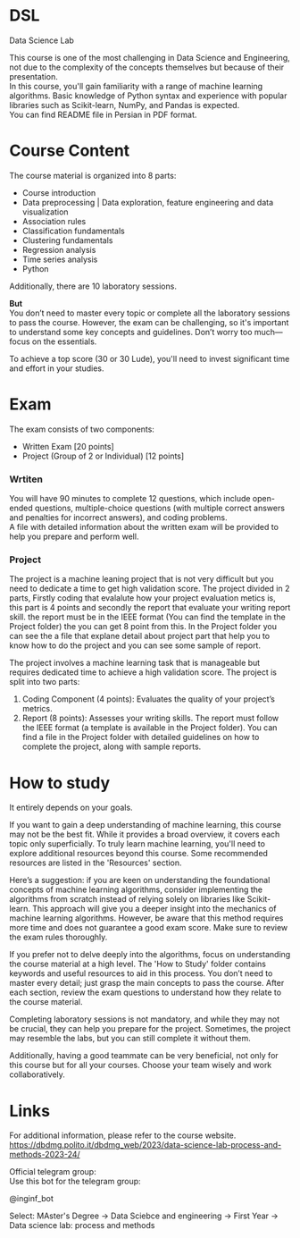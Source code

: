 # DSL
Data Science Lab

This course is one of the most challenging in Data Science and Engineering, not due to the complexity of the concepts themselves but because of their presentation.  
In this course, you'll gain familiarity with a range of machine learning algorithms. Basic knowledge of Python syntax and experience with popular libraries such as Scikit-learn, NumPy, and Pandas is expected.  
You can find README file in Persian in PDF format.

# Course Content  
The course material is organized into 8 parts:    
- Course introduction  
- Data preprocessing | Data exploration, feature engineering and data visualization  
- Association rules  
- Classification fundamentals  
- Clustering fundamentals  
- Regression analysis  
- Time series analysis
- Python

Additionally, there are 10 laboratory sessions. 


**But**  
You don’t need to master every topic or complete all the laboratory sessions to pass the course. However, the exam can be challenging, so it's important to understand some key concepts and guidelines. Don’t worry too much—focus on the essentials.

To achieve a top score (30 or 30 Lude), you'll need to invest significant time and effort in your studies.

# Exam  
The exam consists of two components:  
- Written Exam [20 points]
- Project (Group of 2 or Individual) [12 points]

### Wrtiten  
You will have 90 minutes to complete 12 questions, which include open-ended questions, multiple-choice questions (with multiple correct answers and penalties for incorrect answers), and coding problems.  
A file with detailed information about the written exam will be provided to help you prepare and perform well.

### Project  
The project is a machine leaning project that is not very difficult but you need to dedicate a time to get high validation score. The project divided in 2 parts, Firstly coding that evalalute how your project evaluation metics is, this part is 4 points and secondly the report that evaluate your writing report skill. the report must be in the IEEE format (You can find the template in the Project folder) the you can get 8 point from this. In the Project folder you can see the a file that explane detail about project part that help you to know how to do the project and you can see some sample of report.

The project involves a machine learning task that is manageable but requires dedicated time to achieve a high validation score. The project is split into two parts:  
1. Coding Component (4 points): Evaluates the quality of your project’s metrics.
2. Report (8 points): Assesses your writing skills. The report must follow the IEEE format (a template is available in the Project folder).
   You can find a file in the Project folder with detailed guidelines on how to complete the project, along with sample reports.

# How to study 
It entirely depends on your goals.

If you want to gain a deep understanding of machine learning, this course may not be the best fit. While it provides a broad overview, it covers each topic only superficially. To truly learn machine learning, you'll need to explore additional resources beyond this course. Some recommended resources are listed in the 'Resources' section.

Here’s a suggestion: if you are keen on understanding the foundational concepts of machine learning algorithms, consider implementing the algorithms from scratch instead of relying solely on libraries like Scikit-learn. This approach will give you a deeper insight into the mechanics of machine learning algorithms. However, be aware that this method requires more time and does not guarantee a good exam score. Make sure to review the exam rules thoroughly.

If you prefer not to delve deeply into the algorithms, focus on understanding the course material at a high level. The 'How to Study' folder contains keywords and useful resources to aid in this process. You don’t need to master every detail; just grasp the main concepts to pass the course. After each section, review the exam questions to understand how they relate to the course material.

Completing laboratory sessions is not mandatory, and while they may not be crucial, they can help you prepare for the project. Sometimes, the project may resemble the labs, but you can still complete it without them.

Additionally, having a good teammate can be very beneficial, not only for this course but for all your courses. Choose your team wisely and work collaboratively.


# Links

For additional information, please refer to the course website.   
https://dbdmg.polito.it/dbdmg_web/2023/data-science-lab-process-and-methods-2023-24/

Official telegram group:  
Use this bot for the telegram group:  

@inginf_bot

Select: MAster's Degree -> Data Sciebce and engineering -> First Year -> Data science lab: process and methods



